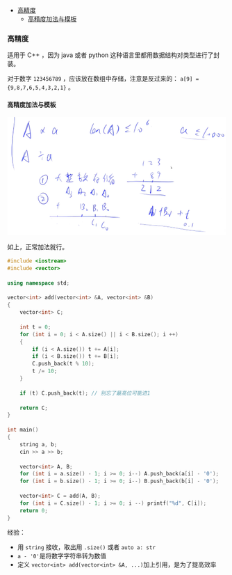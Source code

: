 
<!-- @import "[TOC]" {cmd="toc" depthFrom=1 depthTo=4 orderedList=false} -->

<!-- code_chunk_output -->

- [高精度](#高精度)
  - [高精度加法与模板](#高精度加法与模板)

<!-- /code_chunk_output -->

### 高精度
适用于 C++ ，因为 java 或者 python 这种语言里都用数据结构对类型进行了封装。

对于数字 `123456789` ，应该放在数组中存储，注意是反过来的： `a[9] = {9,8,7,6,5,4,3,2,1}` 。

#### 高精度加法与模板
![](./images/20210510高精度加法.png)

如上，正常加法就行。

```cpp
#include <iostream>
#include <vector>

using namespace std;

vector<int> add(vector<int> &A, vector<int> &B)
{
    vector<int> C;
    
    int t = 0;
    for (int i = 0; i < A.size() || i < B.size(); i ++)
    {
        if (i < A.size()) t += A[i];
        if (i < B.size()) t += B[i];
        C.push_back(t % 10);
        t /= 10;
    }
    
    if (t) C.push_back(t); // 别忘了最高位可能进1
    
    return C;
}

int main()
{
    string a, b;
    cin >> a >> b;
    
    vector<int> A, B;
    for (int i = a.size() - 1; i >= 0; i--) A.push_back(a[i] - '0');
    for (int i = b.size() - 1; i >= 0; i--) B.push_back(b[i] - '0');
    
    vector<int> C = add(A, B);
    for (int i = C.size() - 1; i >= 0; i --) printf("%d", C[i]);
    return 0;
}
```

经验：
- 用 `string` 接收，取出用 `.size()` 或者 `auto a: str`
- `a - '0'`是将数字字符串转为数值
- 定义 `vector<int> add(vector<int> &A, ...)`加上引用，是为了提高效率
